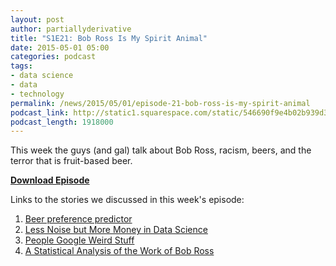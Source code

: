 ```yaml
---
layout: post
author: partiallyderivative
title: "S1E21: Bob Ross Is My Spirit Animal"
date: 2015-05-01 05:00
categories: podcast
tags:
- data science
- data
- technology
permalink: /news/2015/05/01/episode-21-bob-ross-is-my-spirit-animal
podcast_link: http://static1.squarespace.com/static/546690f9e4b02b939d34b2b1/546691b4e4b01fdff0c848ac/55430cd7e4b0f37cdc4e3324/1430457736296/Partially_Derivative_Episode_21.mp3
podcast_length: 1918000
---
```


This week the guys (and gal) talk about Bob Ross, racism, beers, and the
terror that is fruit-based beer.

[**Download Episode**](http://static1.squarespace.com/static/546690f9e4b02b939d34b2b1/546691b4e4b01fdff0c848ac/55430cd7e4b0f37cdc4e3324/1430457736296/Partially_Derivative_Episode_21.mp3)

Links to the stories we discussed in this week's episode:

1.  [Beer preference predictor](http://beer.iandnightingale.com/)
2.  [Less Noise but More Money in Data
    Science](http://bits.blogs.nytimes.com/2015/04/28/less-noise-but-more-money-in-data-science/)
3.  [People Google Weird
    Stuff](http://uk.businessinsider.com/google-cost-searches-2015-4)
4.  [A Statistical Analysis of the Work of Bob
    Ross](http://fivethirtyeight.com/features/a-statistical-analysis-of-the-work-of-bob-ross/)
